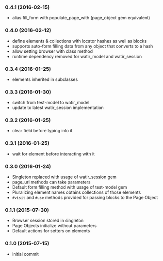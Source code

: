 ### 0.4.1 (2016-02-15)

* alias fill_form with populate_page_with (page_object gem equivalent)

### 0.4.0 (2016-02-12)

* define elements & collections with locator hashes as well as blocks
* supports auto-form filling data from any object that converts to a hash
* allow setting browser with class method
* runtime dependency removed for watir_model and watir_session

### 0.3.4 (2016-01-25)

* elements inherited in subclasses

### 0.3.3 (2016-01-30)

* switch from test-model to watir_model
* update to latest watir_session implementation

### 0.3.2 (2016-01-25)

* clear field before typing into it

### 0.3.1 (2016-01-25)

* wait for element before interacting with it

### 0.3.0 (2016-01-24)

* Singleton replaced with usage of watir_session gem
* page_url methods can take parameters
* Default form filling method with usage of test-model gem
* Pluralizing element names obtains collections of those elements
* `#visit` and `#use` methods provided for passing blocks to the Page Object

### 0.1.1 (2015-07-30)

* Browser session stored in singleton
* Page Objects initialize without parameters
* Default actions for setters on elements

### 0.1.0 (2015-07-15)

* initial commit
